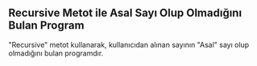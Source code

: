 ## Recursive Metot ile Asal Sayı Olup Olmadığını Bulan Program 

"Recursive" metot kullanarak, kullanıcıdan alınan sayının "Asal" sayı olup olmadığını bulan programdır. 

